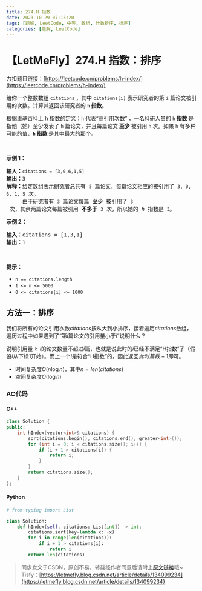 ```yaml
---
title: 274.H 指数
date: 2023-10-29 07:15:20
tags: [题解, LeetCode, 中等, 数组, 计数排序, 排序]
categories: [题解, LeetCode]
---
```


# 【LetMeFly】274.H 指数：排序

力扣题目链接：[https://leetcode.cn/problems/h-index/](https://leetcode.cn/problems/h-index/)

<p>给你一个整数数组 <code>citations</code> ，其中 <code>citations[i]</code> 表示研究者的第 <code>i</code> 篇论文被引用的次数。计算并返回该研究者的 <strong><code>h</code><em>&nbsp;</em>指数</strong>。</p>

<p>根据维基百科上&nbsp;<a href="https://baike.baidu.com/item/h-index/3991452?fr=aladdin" target="_blank">h 指数的定义</a>：<code>h</code> 代表“高引用次数” ，一名科研人员的 <code>h</code><strong> 指数 </strong>是指他（她）至少发表了 <code>h</code> 篇论文，并且每篇论文<strong> 至少</strong> 被引用 <code>h</code> 次。如果 <code>h</code><em> </em>有多种可能的值，<strong><code>h</code> 指数 </strong>是其中最大的那个。</p>

<p>&nbsp;</p>

<p><strong>示例 1：</strong></p>

<pre>
<strong>输入：</strong><code>citations = [3,0,6,1,5]</code>
<strong>输出：</strong>3 
<strong>解释：</strong>给定数组表示研究者总共有 <code>5</code> 篇论文，每篇论文相应的被引用了 <code>3, 0, 6, 1, 5</code> 次。
&nbsp;    由于研究者有 <code>3 </code>篇论文每篇 <strong>至少 </strong>被引用了 <code>3</code> 次，其余两篇论文每篇被引用 <strong>不多于</strong> <code>3</code> 次，所以她的 <em>h </em>指数是 <code>3</code>。</pre>

<p><strong>示例 2：</strong></p>

<pre>
<strong>输入：</strong>citations = [1,3,1]
<strong>输出：</strong>1
</pre>

<p>&nbsp;</p>

<p><strong>提示：</strong></p>

<ul>
	<li><code>n == citations.length</code></li>
	<li><code>1 &lt;= n &lt;= 5000</code></li>
	<li><code>0 &lt;= citations[i] &lt;= 1000</code></li>
</ul>


    
## 方法一：排序

我们将所有的论文引用次数$citations$按从大到小排序，接着遍历$citations$数组，遍历过程中如果遇到了“第$i$篇论文的引用量小于$i$”说明什么？

说明引用量$\geq i$的论文数量不超过$i$篇，也就是说此时的$i$已经不满足“H指数”了（假设$i$从下标$1$开始）。而上一个$i$是符合“H指数”的，因此返回$此时篇数 - 1$即可。

+ 时间复杂度$O(n\log n)$，其中$n = len(citations)$
+ 空间复杂度$O(\log n)$

### AC代码

#### C++

```cpp
class Solution {
public:
    int hIndex(vector<int>& citations) {
        sort(citations.begin(), citations.end(), greater<int>());
        for (int i = 0; i < citations.size(); i++) {
            if (i + 1 > citations[i]) {
                return i;
            }
        }
        return citations.size();
    }
};
```

#### Python

```python
# from typing import List

class Solution:
    def hIndex(self, citations: List[int]) -> int:
        citations.sort(key=lambda x: -x)
        for i in range(len(citations)):
            if i + 1 > citations[i]:
                return i
        return len(citations)
```

> 同步发文于CSDN，原创不易，转载经作者同意后请附上[原文链接](https://blog.letmefly.xyz/2023/10/29/LeetCode%200274.H%E6%8C%87%E6%95%B0/)哦~
> Tisfy：[https://letmefly.blog.csdn.net/article/details/134099234](https://letmefly.blog.csdn.net/article/details/134099234)
